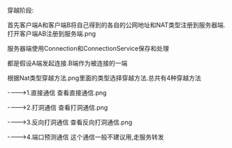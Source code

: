 穿越阶段:

首先客户端A和客户端B将自己得到的各自的公网地址和NAT类型注册到服务器端.
打开客户端AB注册到服务端.png

服务器端使用Connection和ConnectionService保存和处理

都是假设A端发起连接.B端作为被连接的一端

根据Nat类型穿越方法.png里面的类型选择穿越方法.总共有4种穿越方法

---->1.直接通信
    查看直接通信.png
    
---->2.打洞通信
    查看打洞通信.png

---->3.反向打洞通信
    查看反向打洞通信.png
    
---->4.端口预测通信
    这个通信一般不建议用,走服务转发    

